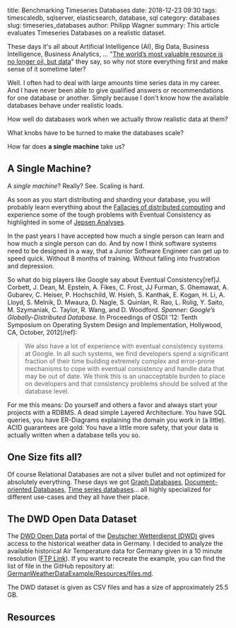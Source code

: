 title: Benchmarking Timeseries Databases
date: 2018-12-23 09:30
tags: timescaledb, sqlserver, elasticsearch, database, sql
category: databases
slug: timeseries_databases
author: Philipp Wagner
summary: This article evaluates Timeseries Databases on a realistic dataset.

These days it's all about Artificial Intelligence (AI), Big Data, Business Intelligence, Business Analytics, 
... "[The world’s most valuable resource is no longer oil, but data]" they say, so why not store everything 
first and make sense of it sometime later?

Well. I often had to deal with large amounts time series data in my career. And I have never been able to give 
qualified answers or recommendations for one database or another. Simply because I don't know how the available 
databases behave under realistic loads.

How well do databases work when we actually throw realistic data at them? 

What knobs have to be turned to make the databases scale? 

How far does **a single machine** take us?

## A Single Machine? ##

A *single machine*? Really? See. Scaling is hard.

As soon as you start distributing and sharding your database, you will probably learn everything about the 
[Fallacies of distributed computing] and experience some of the tough problems with Eventual Consistency as 
highlighted in some of [Jepsen Analyses].

In the past years I have accepted how much a single person can learn and how much a single person can do. And 
by now I think software systems need to be designed in a way, that a Junior Software Engineer can get up to 
speed quick. Without 8 months of training. Without falling into frustration and depression.

So what do big players like Google say about Eventual Consistency[ref]J. Corbett, J. Dean, M. Epstein, A. Fikes, C. Frost, JJ Furman, S. Ghemawat, A. Gubarev, C. Heiser, P. Hochschild, W. Hsieh, S. Kanthak, E. Kogan, H. Li, A. Lloyd, S. Melnik, D. Mwaura, D. Nagle, S. Quinlan, R. Rao, L. Rolig, Y. Saito, M. Szymaniak, C. Taylor, R. Wang, and D. Woodford. *Spanner: Google’s Globally-Distributed Database.* In Proceedings of OSDI '12: Tenth Symposium on Operating System Design and Implementation, Hollywood, CA, October, 2012[/ref]:

> We also have a lot of experience with eventual consistency systems at Google. In all such systems, we find developers 
> spend a significant fraction of their time building extremely complex and error-prone mechanisms to cope with eventual 
> consistency and handle data that may be out of date. We think this is an unacceptable burden to place on developers 
> and that consistency problems should be solved at the database level.

For me this means: Do yourself and others a favor and always start your projects with a RDBMS. A dead simple Layered 
Architecture. You have SQL queries, you have ER-Diagrams explaining the domain you work in (a little). ACID guarantees 
are gold: You have a little more safety, that your data is actually written when a database tells you so.

## One Size fits all? ##

Of course Relational Databases are not a silver bullet and not optimized for absolutely everything. These days we got 
[Graph Databases], [Document-oriented Databases], [Time series databases]... all highly specialized for different 
use-cases and they all have their place.




## The DWD Open Data Dataset ##

The [DWD Open Data] portal of the [Deutscher Wetterdienst (DWD)] gives access to the historical weather data in Germany. I decided 
to analyze the available historical Air Temperature data for Germany given in a 10 minute resolution ([FTP Link]). If you want to 
recreate the example, you can find the list of file in the GitHub repository at: [GermanWeatherDataExample/Resources/files.md].

The DWD dataset is given as CSV files and has a size of approximately 25.5 GB.

[works for Stackoverflow]: https://nickcraver.com/blog/2016/02/17/stack-overflow-the-architecture-2016-edition/
[The world’s most valuable resource is no longer oil, but data]: https://www.economist.com/leaders/2017/05/06/the-worlds-most-valuable-resource-is-no-longer-oil-but-data
[Time series Databases]: https://en.wikipedia.org/wiki/Time_series_database
[Document-oriented Databases]: https://en.wikipedia.org/wiki/Document-oriented_database
[Relational Databases]: https://en.wikipedia.org/wiki/Relational_database
[Graph Databases]: https://en.wikipedia.org/wiki/Graph_database
[FTP Link]: https://opendata.dwd.de/climate_environment/CDC/observations_germany/climate/10_minutes/air_temperature/historical/
[TimescaleDB]: https://www.timescale.com/
[Elasticsearch]: https://www.elastic.co/
[SQL Server]: https://www.microsoft.com/de-de/sql-server/sql-server-2017
[InfluxDB]: https://www.influxdata.com/
[DWD Open Data]: https://opendata.dwd.de/
[E-Government Act - EgovG]: http://www.gesetze-im-internet.de/englisch_egovg/index.html
[Deutscher Wetterdienst (DWD)]: https://www.dwd.de
[GermanWeatherDataExample/Resources/files.md]: https://github.com/bytefish/GermanWeatherDataExample/blob/master/GermanWeatherData/Resources/files.md
[Jepsen Analyses]: https://jepsen.io/
[Fallacies of distributed computing]: https://en.wikipedia.org/wiki/Fallacies_of_distributed_computing


## Resources ##
